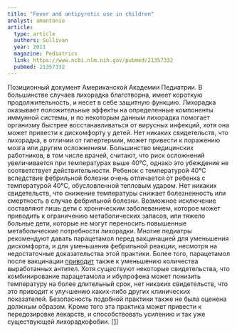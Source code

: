```yaml
---
title: "Fever and antipyretic use in children"
analyst: amantonio
article:
  type: article
  authors: Sullivan
  year: 2011
  magazine: Pediatrics
  link: https://www.ncbi.nlm.nih.gov/pubmed/21357332
  pubmed: 21357332
---
```


Позиционный документ Американской Академии Педиатрии.
В большинстве случаев лихорадка благотворна, имеет короткую продолжительность, и несет в себе защитную функцию. Лихорадка оказывает положительные эффекты на определенные компоненты иммунной системы, и по некоторым данным лихорадка помогает организму быстрее восстанавливаться от вирусных инфекций, хотя она может привести к дискомфорту у детей.
Нет никаких свидетельств, что лихорадка, в отличии от гипертермии, может привести к поражению мозга или другим осложнениям.
Большинство медицинских работников, в том числе врачей, считают, что риск осложнений увеличивается при температурах выше 40°C, однако это убеждение не соответствует действительности. Ребенок с температурой 40°C вследствие фебрильной болезни очень отличается от ребенка с температурой 40°C, обусловленной тепловым ударом.
Нет никаких свидетельств, что снижение температуры снижает болезненность или смертность в случае фебрильной болезни. Возможное исключение составляют лишь дети с хроническим заболеванием, которое может приводить к ограничению метаболических запасов, или тяжело больные дети, которые не могут переносить повышенные метаболические потребности лихорадки.
Многие педиатры рекомендуют давать парацетамол перед вакцинацией для уменьшения дискомфорта, и для уменьшения фебрильной реакции, несмотря на недостаточные доказательства этой практики. Более того, парацетамол после вакцинации [приводит](https://www.ncbi.nlm.nih.gov/pubmed/19837254) также к уменьшению количества выработанных антител.
Хотя существуют некоторые свидетельства, что комбинирование парацетамола и ибупрофена может понизить температуру на более длительный срок, нет никаких свидетельств, что это приводит к улучшению каких-либо других клинических показателей. Безопасность подобной практики также не была оценена должным образом. Кроме того эта практика может привести к передозировке лекарств, и способствовать усилению и так уже существующей лихорадкофобии. [[1]](https://www.ncbi.nlm.nih.gov/pubmed/25977564)

